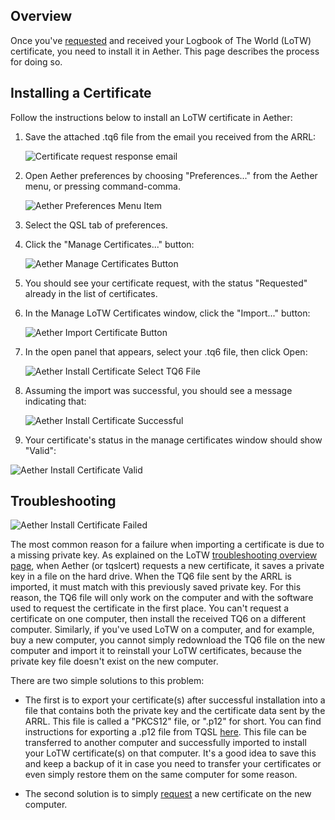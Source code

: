 ## Overview

Once you've [requested](requestcertificate.md) and received your Logbook of The World (LoTW) certificate, you need to install it in Aether. This page describes the process for doing so.

## Installing a Certificate

Follow the instructions below to install an LoTW certificate in Aether:

1. Save the attached .tq6 file from the email you received from the ARRL:

    ![Certificate request response email](/images/ImportCertificate/CertificateReceiptEmail.png)

2. Open Aether preferences by choosing "Preferences..." from the Aether menu, or pressing command-comma.

    ![Aether Preferences Menu Item](/images/AetherPreferencesMenuItem.png)

3. Select the QSL tab of preferences.
4. Click the "Manage Certificates..." button:

    ![Aether Manage Certificates Button](/images/ExportP12/AetherQSLPreferencesManageCertificates.png)

5. You should see your certificate request, with the status "Requested" already in the list of certificates.
6. In the Manage LoTW Certificates window, click the "Import..." button:

    ![Aether Import Certificate Button](/images/ImportCertificate/ManageCertificatesImportButton.png)

7. In the open panel that appears, select your .tq6 file, then click Open:

    ![Aether Install Certificate Select TQ6 File](/images/ImportCertificate/InstallCertificateSelectTQ6.png)

8. Assuming the import was successful, you should see a message indicating that:

    ![Aether Install Certificate Successful](/images/ImportCertificate/InstallCertificateSuccessful.png)

9. Your certificate's status in the manage certificates window should show "Valid":

![Aether Install Certificate Valid](/images/ImportCertificate/InstallCertificateValid.png)

## Troubleshooting

![Aether Install Certificate Failed](/images/ImportCertificate/InstallCertificateFailed.png)

The most common reason for a failure when importing a certificate is due to a missing private key. As explained on the LoTW [troubleshooting overview page](lotwtroubleshootingoverview), when Aether (or tqslcert) requests a new certificate, it saves a private key in a file on the hard drive. When the TQ6 file sent by the ARRL is imported, it must match with this previously saved private key. For this reason, the TQ6 file will only work on the computer and with the software used to request the certificate in the first place. You can't request a certificate on one computer, then install the received TQ6 on a different computer. Similarly, if you've used LoTW on a computer, and for example, buy a new computer, you cannot simply redownload the TQ6 file on the new computer and import it to reinstall your LoTW certificates, because the private key file doesn't exist on the new computer.

There are two simple solutions to this problem:

- The first is to export your certificate(s) after successful installation into a file that contains both the private key and the certificate data sent by the ARRL. This file is called a "PKCS12" file, or ".p12" for short. You can find instructions for exporting a .p12 file from TQSL [here](exportp12). This file can be transferred to another computer and successfully imported to install your LoTW certificate(s) on that computer. It's a good idea to save this and keep a backup of it in case you need to transfer your certificates or even simply restore them on the same computer for some reason.

- The second solution is to simply [request](requestcertificate) a new certificate on the new computer.
